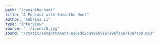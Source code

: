 ```yaml
---
path: "/samantha-hunt"
title: "A Podcast with Samantha Hunt"
author: "Sabrina Li"
type: "Interview"
source: "../icons/8.jpg"
sound: "/static/samanthahunt-a16edd2ca99eb51e7296face713a7ab0.mp3"
---
```

